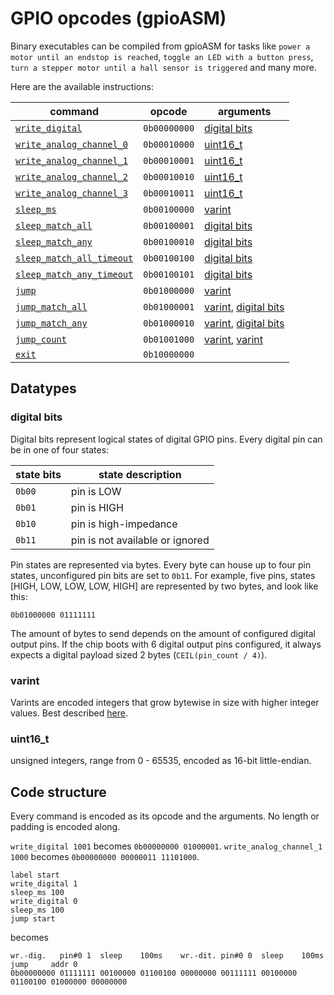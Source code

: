 # GPIO opcodes (gpioASM)

Binary executables can be compiled from gpioASM for tasks like `power a motor until an endstop is reached`, `toggle an LED with a button press`, `turn a stepper motor until a hall sensor is triggered` and many more.

Here are the available instructions:

| command | opcode | arguments |
| ------- | ------- | --------- |
| [`write_digital`](GPIO_ASM.md#write-digitals) | `0b00000000` | [digital bits](#digital-bits) |
| [`write_analog_channel_0`](GPIO_ASM.md#write-analog-channel) | `0b00010000` | [uint16_t](#uint16t) |
| [`write_analog_channel_1`](GPIO_ASM.md#write-analog-channel) | `0b00010001` | [uint16_t](#uint16t) |
| [`write_analog_channel_2`](GPIO_ASM.md#write-analog-channel) | `0b00010010` | [uint16_t](#uint16t) |
| [`write_analog_channel_3`](GPIO_ASM.md#write-analog-channel) | `0b00010011` | [uint16_t](#uint16t) |
| [`sleep_ms`](GPIO_ASM.md#sleeping-for-constant-time) | `0b00100000` | [varint](#varint) |
| [`sleep_match_all`](GPIO_ASM.md#await-pin-states) | `0b00100001` | [digital bits](#digital-bits) |
| [`sleep_match_any`](GPIO_ASM.md#await-at-least-one-pin-state) | `0b00100010` | [digital bits](#digital-bits) |
| [`sleep_match_all_timeout`](GPIO_ASM.md#await-with-timeout) | `0b00100100` | [digital bits](#digital-bits) |
| [`sleep_match_any_timeout`](GPIO_ASM.md#await-with-timeout) | `0b00100101` | [digital bits](#digital-bits) |
| [`jump`](GPIO_ASM.md#jumping) | `0b01000000` | [varint](#varint) |
| [`jump_match_all`](GPIO_ASM.md#jumping-conditionally) | `0b01000001` | [varint](#varint), [digital bits](#digital-bits) |
| [`jump_match_any`](GPIO_ASM.md#jumping-conditionally) | `0b01000010` | [varint](#varint), [digital bits](#digital-bits) |
| [`jump_count`](GPIO_ASM.md#jumping-n-times) | `0b01001000` | [varint](#varint), [varint](#varint) |
| [`exit`](GPIO_ASM.md#terminating-code-execution) | `0b10000000` | |

## Datatypes

### digital bits

Digital bits represent logical states of digital GPIO pins.
Every digital pin can be in one of four states:

| state bits | state description |
| --- | --- |
| `0b00` | pin is LOW |
| `0b01` | pin is HIGH |
| `0b10` | pin is high-impedance |
| `0b11` | pin is not available or ignored |

Pin states are represented via bytes.
Every byte can house up to four pin states, unconfigured pin bits are set to `0b11`.
For example, five pins, states [HIGH, LOW, LOW, LOW, HIGH] are represented by two bytes, and look like this:

`0b01000000 01111111`

The amount of bytes to send depends on the amount of configured digital output pins.
If the chip boots with 6 digital output pins configured, it always expects a digital payload sized 2 bytes (`CEIL(pin_count / 4)`).

### varint

Varints are encoded integers that grow bytewise in size with higher integer values.
Best described [here](https://developers.google.com/protocol-buffers/docs/encoding).

### uint16_t

unsigned integers, range from 0 - 65535, encoded as 16-bit little-endian.

## Code structure

Every command is encoded as its opcode and the arguments.
No length or padding is encoded along.

`write_digital 1001` becomes `0b00000000 01000001`.
`write_analog_channel_1 1000` becomes `0b00000000 00000011 11101000`.

```
label start
write_digital 1
sleep_ms 100
write_digital 0
sleep_ms 100
jump start
```
becomes
```
wr.-dig.   pin#0 1  sleep    100ms    wr.-dit. pin#0 0  sleep    100ms    jump     addr 0
0b00000000 01111111 00100000 01100100 00000000 00111111 00100000 01100100 01000000 00000000
```
